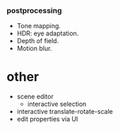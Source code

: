 ### postprocessing
  - Tone mapping.
  - HDR: eye adaptation.
  - Depth of field.
  - Motion blur.

# other
  - scene editor
    - interactive selection
  - interactive translate-rotate-scale
  - edit properties via UI